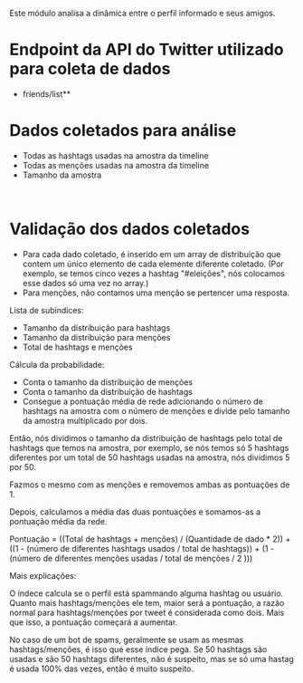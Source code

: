 Este módulo analisa a dinâmica entre o perfil informado e seus amigos.

# Endpoint da API do Twitter utilizado para coleta de dados
* friends/list**

# Dados coletados para análise
* Todas as hashtags usadas na amostra da timeline
* Todas as menções usadas na amostra da timeline
* Tamanho da amostra
<br />

# Validação dos dados coletados
* Para cada dado coletado, é inserido em um array de distribuição que contem um único elemento  de cada elemente diferente coletado. (Por exemplo, se temos cinco vezes a hashtag "#eleições", nós colocamos esse dados só uma vez no array.)
* Para menções, não contamos uma menção se pertencer uma resposta.

Lista de subíndices:

- Tamanho da distribuição para hashtags
- Tamanho da distribuição para menções
- Total de hashtags e menções

Cálcula da probabilidade:

- Conta o tamanho da distribuição de menções
- Conta o tamanho da distribuição de hashtags
- Consegue a pontuação média de rede adicionando o número de hashtags na amostra com o número de menções e 
divide pelo tamanho da amostra multiplicado por dois.

Então, nós dividimos o tamanho da distribuição de hashtags pelo total de hashtags que temos na amostra,
por exemplo, se nós temos só 5 hashtags diferentes por um total de 50 hashtags usadas na amostra, nós
dividimos 5 por 50. 

Fazmos o mesmo com as menções e removemos ambas as pontuações de 1.

Depois, calculamos a média das duas pontuações e somamos-as a pontuação média da rede.

Pontuação = ((Total de hashtags + menções) / (Quantidade de dado * 2)) + ((1 - (número de diferentes hashtags usados / total de hashtags)) + (1 -(número de diferentes menções usadas / total de menções / 2 )))

Mais explicações:

O índece calcula se o perfil está spammando alguma hashtag ou usuário. Quanto mais hashtags/menções
ele tem, maior será a pontuação, a razão normal para hashtags/menções por tweet é considerada como dois.
Mais que isso, a pontuação começará a aumentar.

No caso de um bot de spams, geralmente se usam as mesmas hashtags/menções, é isso que esse índice pega.
Se 50 hashtags são usadas e são 50 hashtags diferentes, não é suspeito, mas se só uma hastag é usada 
100% das vezes, então é muito suspeito.
